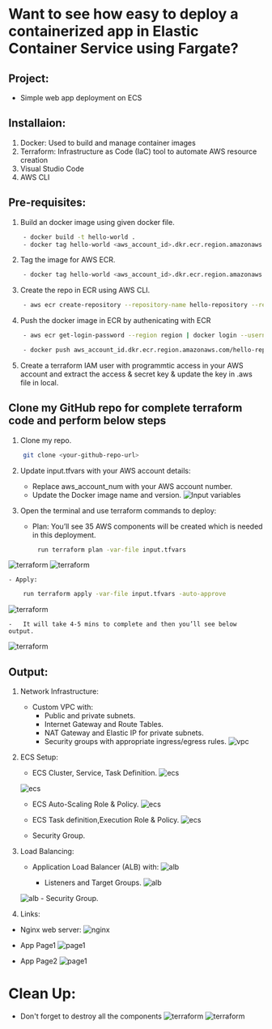 # Want to see how easy to deploy a containerized app in Elastic Container Service using Fargate?

## Project: 
- Simple web app deployment on ECS

## Installaion:
1.	Docker: Used to build and manage container images
2.	Terraform: Infrastructure as Code (IaC) tool to automate AWS resource creation
3.	Visual Studio Code
4.  AWS CLI

## Pre-requisites:
1.	Build an docker image using given docker file.
```bash
    - docker build -t hello-world . 
    - docker tag hello-world <aws_account_id>.dkr.ecr.region.amazonaws.com/hello-repository
```
2.	Tag the image for AWS ECR.
```bash
    - docker tag hello-world <aws_account_id>.dkr.ecr.region.amazonaws.com/hello-repository
```

3.	Create the repo in ECR using AWS CLI.
```bash
    - aws ecr create-repository --repository-name hello-repository --region region
```

4.	Push the docker image in ECR by authenicating with ECR
```bash
    - aws ecr get-login-password --region region | docker login --username AWS --password-stdin aws_account_id.dkr.ecr.region.amazonaws.com
```
```bash
	- docker push aws_account_id.dkr.ecr.region.amazonaws.com/hello-repository
```

5.	Create a terraform IAM user with programmtic access in your AWS account and extract the access & secret key & update the key in .aws file in local.

## Clone my GitHub repo for complete terraform code and perform below steps
1.	Clone my repo.
```bash
    git clone <your-github-repo-url>
```
2.	Update input.tfvars with your AWS account details:
    -   Replace aws_account_num with your AWS account number.
    -   Update the Docker image name and version.
    ![Input variables](./readme_images/input_vars.png)

3.	Open the terminal and use terraform commands to deploy:
    - Plan: You’ll see 35 AWS components will be created which is needed in this deployment.
```bash
        run terraform plan -var-file input.tfvars
```
![terraform](./readme_images/terraform_plan.png)
![terraform](./readme_images/terraform_plan_output.png)

    - Apply: 
```bash
    run terraform apply -var-file input.tfvars -auto-approve
```
![terraform](./readme_images/terraform_apply.png)

    -   It will take 4-5 mins to complete and then you’ll see below output.
![terraform](./readme_images/terraform_apply_output.png)

## Output:
1. Network Infrastructure:

   -    Custom VPC with:
        -   Public and private subnets.
        -   Internet Gateway and Route Tables.
        -   NAT Gateway and Elastic IP for private subnets.
        -   Security groups with appropriate ingress/egress rules.
![vpc](./readme_images/vpc.png)

2. ECS Setup:

   -    ECS Cluster, Service, Task Definition.
   ![ecs](./readme_images/ecs_cluster.png)

   ![ecs](./readme_images/ecs_tasks.png)

   -    ECS Auto-Scaling Role & Policy.
   ![ecs](./readme_images/ecs_autoscalling.png)

   -    ECS Task definition,Execution Role & Policy.
   ![ecs](./readme_images/ecs_td.png)

   -    Security Group.

3. Load Balancing:

   -   Application Load Balancer (ALB) with:
   ![alb](./readme_images/alb.png)

       -   Listeners and Target Groups.
    ![alb](./readme_images/alb_tg.png)

    ![alb](./readme_images/alb_rm.png)
       -   Security Group.


4. Links:
-   Nginx web server:
![nginx](./readme_images/nginx.png)

- App Page1
![page1](./readme_images/page1.png)

- App Page2
![page1](./readme_images/page2.png)


# Clean Up:
- Don't forget to destroy all the components
![terraform](./readme_images/terraform_destroy.png)
![terraform](./readme_images/terraform_destroy_output.png)